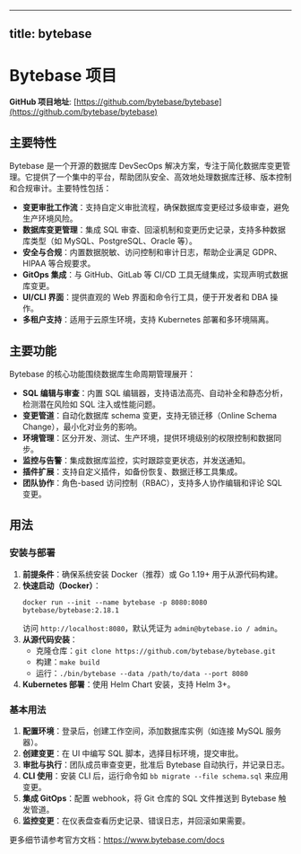 
---
title: bytebase
---

# Bytebase 项目

**GitHub 项目地址**: [https://github.com/bytebase/bytebase](https://github.com/bytebase/bytebase)

## 主要特性
Bytebase 是一个开源的数据库 DevSecOps 解决方案，专注于简化数据库变更管理。它提供了一个集中的平台，帮助团队安全、高效地处理数据库迁移、版本控制和合规审计。主要特性包括：
- **变更审批工作流**：支持自定义审批流程，确保数据库变更经过多级审查，避免生产环境风险。
- **数据库变更管理**：集成 SQL 审查、回滚机制和变更历史记录，支持多种数据库类型（如 MySQL、PostgreSQL、Oracle 等）。
- **安全与合规**：内置数据脱敏、访问控制和审计日志，帮助企业满足 GDPR、HIPAA 等合规要求。
- **GitOps 集成**：与 GitHub、GitLab 等 CI/CD 工具无缝集成，实现声明式数据库变更。
- **UI/CLI 界面**：提供直观的 Web 界面和命令行工具，便于开发者和 DBA 操作。
- **多租户支持**：适用于云原生环境，支持 Kubernetes 部署和多环境隔离。

## 主要功能
Bytebase 的核心功能围绕数据库生命周期管理展开：
- **SQL 编辑与审查**：内置 SQL 编辑器，支持语法高亮、自动补全和静态分析，检测潜在风险如 SQL 注入或性能问题。
- **变更管道**：自动化数据库 schema 变更，支持无锁迁移（Online Schema Change），最小化对业务的影响。
- **环境管理**：区分开发、测试、生产环境，提供环境级别的权限控制和数据同步。
- **监控与告警**：集成数据库监控，实时跟踪变更状态，并发送通知。
- **插件扩展**：支持自定义插件，如备份恢复、数据迁移工具集成。
- **团队协作**：角色-based 访问控制（RBAC），支持多人协作编辑和评论 SQL 变更。

## 用法
### 安装与部署
1. **前提条件**：确保系统安装 Docker（推荐）或 Go 1.19+ 用于从源代码构建。
2. **快速启动（Docker）**：
   ```
   docker run --init --name bytebase -p 8080:8080 bytebase/bytebase:2.18.1
   ```
   访问 `http://localhost:8080`，默认凭证为 `admin@bytebase.io / admin`。
3. **从源代码安装**：
   - 克隆仓库：`git clone https://github.com/bytebase/bytebase.git`
   - 构建：`make build`
   - 运行：`./bin/bytebase --data /path/to/data --port 8080`
4. **Kubernetes 部署**：使用 Helm Chart 安装，支持 Helm 3+。

### 基本用法
1. **配置环境**：登录后，创建工作空间，添加数据库实例（如连接 MySQL 服务器）。
2. **创建变更**：在 UI 中编写 SQL 脚本，选择目标环境，提交审批。
3. **审批与执行**：团队成员审查变更，批准后 Bytebase 自动执行，并记录日志。
4. **CLI 使用**：安装 CLI 后，运行命令如 `bb migrate --file schema.sql` 来应用变更。
5. **集成 GitOps**：配置 webhook，将 Git 仓库的 SQL 文件推送到 Bytebase 触发管道。
6. **监控变更**：在仪表盘查看历史记录、错误日志，并回滚如果需要。

更多细节请参考官方文档：https://www.bytebase.com/docs